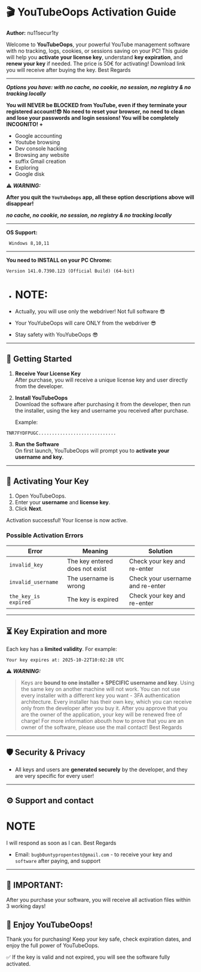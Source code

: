 # 🎬 YouTubeOops Activation Guide

**Author:** nu11secur1ty  

Welcome to **YouTubeOops**, your powerful YouTube management software with no tracking, logs, cookies, or sessions saving on your PC! This guide will help you **activate your license key**, understand **key expiration**, and **renew your key** if needed. The price is 50€ for activating! Download link you will receive after buying the key. 
Best Regards

---

***Options you have: with no cache, no cookie, no session, no registry & no tracking locally***

**You will NEVER be BLOCKED from YouTube, even if they terminate your registered account!😎 
No need to reset your browser, no need to clean and lose your passwords and login sessions! 
You will be completely INCOGNITO! +**

- Google accounting
- Youtube browsing
- Dev console hacking
- Browsing any website
- suffix Gmail creation
- Exploring
- Google disk

⚠️ ***WARNING:***

**After you quit the `YouYubeOops` app, all these option descriptions above will disappear!**

***no cache, no cookie, no session, no registry & no tracking locally***

---

**OS Support:**
```
 Windows 8,10,11 
```
---

**You need to INSTALL on your PC Chrome:**
```
Version 141.0.7390.123 (Official Build) (64-bit)
```

- # NOTE:

- Actually, you will use only the webdriver! Not full software 😎
- Your YouYubeOops will care ONLY from the webdriver 😎
- Stay safety with YouYubeOops 😎

---

## 📌 Getting Started

1. **Receive Your License Key**  
   After purchase, you will receive a unique license key and user directly from the developer. 

2. **Install YouTubeOops**  
   Download the software after purchasing it from the developer, then run the installer, using the key and username you received after purchase.
 
   Example:
```
TNR7FYDFPUGC.............................
```

3. **Run the Software**  
On first launch, YouTubeOops will prompt you to **activate your username and key**.

---

## 🔑 Activating Your Key

1. Open YouTubeOops.
2. Enter your **username** and **license key**.
3. Click **Next**.

Activation successful! Your license is now active.

### Possible Activation Errors

| Error | Meaning | Solution |
|-------|---------|---------|
| `invalid_key` | The key entered does not exist | Check your key and re-enter |
| `invalid_username` | The username is wrong | Check your username and re-enter |
| `the_key_is expired` | The key is expired | Check your key and re-enter |

---

## ⏳ Key Expiration and more

Each key has a **limited validity**. For example: 
```
Your key expires at: 2025-10-22T10:02:28 UTC
```

⚠️ ***WARNING:***
> Keys are **bound to one installer + SPECIFIC username and key**. Using the same key on another machine will not work.
> You can not use every installer with a different key you want - 3FA authentication architecture.
> Every installer has their own key, which you can receive only from the developer after you buy it.️
> After you approve that you are the owner of the application, your key will be renewed free of charge!
> For more information abouth how to prove that you are an owner of the software, please use the mail contact!
> Best Regards 

---

## 🛡️ Security & Privacy

- All keys and users are **generated securely** by the developer, and they are very specific for every user!

---

## ⚙️ Support and contact

# NOTE
I will respond as soon as I can. Best Regards
- Email: `bugb0untypropentest@gmail.com` - to receive your key and `software` after paying, and support

---
## 🚨 IMPORTANT: 

After you purchase your software, you will receive all activation files within 3 working days!

## 🎉 Enjoy YouTubeOops!

Thank you for purchasing! Keep your key safe, check expiration dates, and enjoy the full power of YouTubeOops.

✅ If the key is valid and not expired, you will see the software fully activated. 

